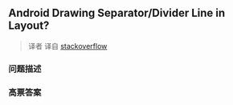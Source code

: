 ## Android Drawing Separator/Divider Line in Layout?

> 译者 译自 [stackoverflow](http://stackoverflow.com/questions/5049852/android-drawing-separator-divider-line-in-layout) 

### 问题描述 

### 高票答案 

